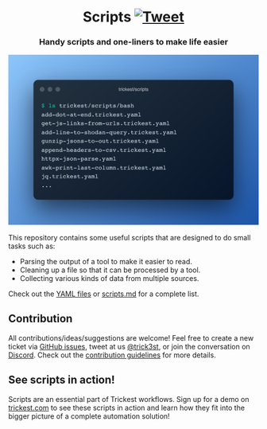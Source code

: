 <h1 align="center">Scripts <a href="https://twitter.com/intent/tweet?text=Trickest%20Scripts%20-%20Handy%20scripts%20and%20one-liners%20to%20make%20life%20easier%20%40trick3st%0Ahttps%3A%2F%2Fgithub.com%2Ftrickest%2Fscripts&hashtags=bash,bugbountytips,infosec"><img src="https://img.shields.io/badge/Tweet--lightgrey?logo=twitter&style=social" alt="Tweet" height="20"/></a></h1>
<h3 align="center">Handy scripts and one-liners to make life easier</h3>

![scripts](scripts.png "scripts")

This repository contains some useful scripts that are designed to do small tasks such as:
- Parsing the output of a tool to make it easier to read.
- Cleaning up a file so that it can be processed by a tool.
- Collecting various kinds of data from multiple sources.

Check out the [YAML files](bash) or [scripts.md](scripts.md) for a complete list.
## Contribution
All contributions/ideas/suggestions are welcome! Feel free to create a new ticket via [GitHub issues](https://github.com/trickest/scripts/issues), tweet at us [@trick3st](https://twitter.com/trick3st), or join the conversation on [Discord](https://discord.gg/7HZmFYTGcQ). Check out the [contribution guidelines](CONTRIBUTING.md) for more details.

## See scripts in action!
Scripts are an essential part of Trickest workflows. Sign up for a demo on [trickest.com](https://trickest.com) to see these scripts in action and learn how they fit into the bigger picture of a complete automation solution!
